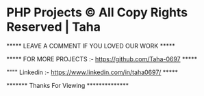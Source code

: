 # PHP Projects © All Copy Rights Reserved | Taha

***** LEAVE A COMMENT IF YOU LOVED OUR WORK *****


***** FOR MORE PROJECTS :- https://github.com/Taha-0697 *****


"""" Linkedin :- https://www.linkedin.com/in/taha0697/ ***** 


******* Thanks For Viewing **************
